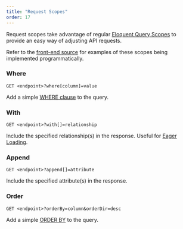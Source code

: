```yaml
---
title: "Request Scopes"
order: 17
---
```


Request scopes take advantage of regular [Eloquent Query Scopes](https://laravel.com/docs/5.1/eloquent#query-scopes) to provide an easy way of adjusting API requests.

Refer to the [front-end source](https://github.com/Riari/laravel-forum-frontend) for examples of these scopes being implemented programmatically.

### Where

```
GET <endpoint>?where[column]=value
```

Add a simple [WHERE clause](https://laravel.com/docs/5.1/queries#where-clauses) to the query.

### With

```
GET <endpoint>?with[]=relationship
```

Include the specified relationship(s) in the response. Useful for [Eager Loading](https://laravel.com/docs/5.1/eloquent-relationships#eager-loading).

### Append

```
GET <endpoint>?append[]=attribute
```

Include the specified attribute(s) in the response.

### Order

```
GET <endpoint>?orderBy=column&orderDir=desc
```

Add a simple [ORDER BY](https://laravel.com/docs/5.1/queries#ordering-grouping-limit-and-offset) to the query.
